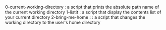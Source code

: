 0-current-working-directory 
: a script that prints the absolute path name of the current working directory
1-listit
: a script that display the contents list of your current directory
2-bring-me-home :
: a script that changes the working directory to the user's home directory
